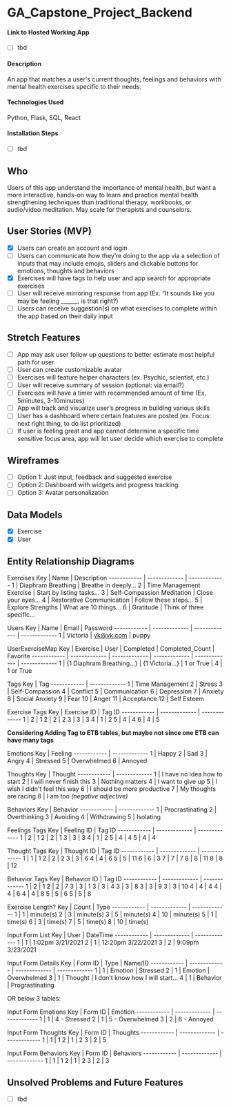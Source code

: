 # GA_Capstone_Project_Backend

#### Link to Hosted Working App
 - [ ] tbd 

#### Description 
An app that matches a user's current thoughts, feelings and behaviors with mental health exercises specific to their needs.

#### Technologies Used
Python, Flask, SQL, React 

#### Installation Steps
 - [ ] tbd

## Who
Users of this app understand the importance of mental health, but want a more interactive, hands-on way to learn and practice mental health strengthening techniques than traditional therapy, workbooks, or audio/video meditation. May scale for therapists and counselors.

## User Stories (MVP)
 - [x] Users can create an account and login
 - [ ] Users can communicate how they’re doing to the app via a selection of inputs that may include emojis, sliders and clickable buttons for emotions, thoughts and behaviors
 - [x] Exercises will have tags to help user and app search for appropriate exercises
 - [ ] User will receive mirroring response from app (Ex. “It sounds like you may be feeling ______, is that right?)
 - [ ] Users can receive suggestion(s) on what exercises to complete within the app based on their daily input

## Stretch Features
 - [ ] App may ask user follow up questions to better estimate most helpful path for user
 - [ ] User can create customizable avatar
 - [ ] Exercises will feature helper characters (ex. Psychic, scientist, etc.)
 - [ ] User will receive summary of session (optional: via email?)
 - [ ] Exercises will have a timer with recommended amount of time (Ex. 5minutes, 3-10minutes)
 - [ ] App will track and visualize user’s progress in building various skills
 - [ ] User has a dashboard where certain features are posted (ex. Focus: next right thing, to do list prioritized)
 - [ ] If user is feeling great and app cannot determine a specific time sensitive focus area, app will let user decide which exercise to complete

## Wireframes
 - [ ] Option 1: Just input, feedback and suggested exercise
 - [ ] Option 2: Dashboard with widgets and progress tracking
 - [ ] Option 3: Avatar personalization

## Data Models
 - [x] Exercise
 - [x] User

## Entity Relationship Diagrams
Exercises
Key | Name | Description
------------ | -------------  | -------------
1 | Diaphram Breathing | Breathe in deeply...
2 | Time Management Exercise | Start by listing tasks...
3 | Self-Compassion Meditation | Close your eyes...
4 | Restorative Communication | Follow these steps...
5 | Explore Strengths | What are 10 things...
6 | Gratitude | Think of three specific...

Users
Key | Name | Email | Password
------------ | -------------  | -------------  | -------------
1 | Victoria | vk@vk.com | puppy

UserExerciseMap
Key | Exercise | User | Completed | Completed_Count | Favorite
------------ | -------------  | ------------- | ------------- | ------------- | -------------
1 | {1 Diaphram Breathing...} | {1 Victoria...} | 1 or True | 4 | 1 or True


Tags
Key | Tag
------------ | -------------
1 | Time Management
2 | Stress
3 | Self-Compassion
4 | Conflict
5 | Communication
6 | Depression
7 | Anxiety
8 | Social Anxiety
9 | Fear
10 | Anger
11 | Acceptance
12 | Self Esteem

Exercise Tags
Key | Exercise ID | Tag ID
------------ | ------------- | -------------
1 | 2 | 1
2 | 2 | 2
3 | 3 | 3
4 | 1 | 2
5 | 4 | 4
6 | 4 | 5

**Considering Adding Tag to ETB tables, but maybe not since one ETB can have many tags**

Emotions
Key | Feeling
------------ | -------------
1 | Happy
2 | Sad
3 | Angry
4 | Stressed 
5 | Overwhelmed
6 | Annoyed

Thoughts
Key | Thought
------------ | -------------
1 | I have no idea how to start
2 | I will never finish this
3 | Nothing matters
4 | I want to give up 
5 | I wish I didn't feel this way
6 | I should be more productive
7 | My thoughts are racing
8 | I am too _(negative adjective)_

Behaviors
Key | Behavior
------------ | -------------
1 | Procrastinating
2 | Overthinking
3 | Avoiding
4 | Withdrawing
5 | Isolating

Feelings Tags
Key | Feeling ID | Tag ID
------------ | ------------- | -------------
1 | 2 | 1
2 | 2 | 1
3 | 3 | 3
4 | 1 | 2
5 | 4 | 4
5 | 4 | 4

Thought Tags
Key | Thought ID | Tag ID
------------ | ------------- | -------------
1 | 1 | 1
2 | 2 | 2
3 | 3 | 6
4 | 4 | 6
5 | 5 | 11
6 | 6 | 3
7 | 7 | 7
8 | 8 | 11
8 | 8 | 12

Behavior Tags
Key | Behavior ID | Tag ID
------------ | ------------- | -------------
1 | 2 | 1
2 | 2 | 7
3 | 3 | 1
3 | 3 | 4
3 | 3 | 8
3 | 3 | 9
3 | 3 | 10
4 | 4 | 4
4 | 4 | 6
4 | 4 | 8
5 | 5 | 6
5 | 5 | 8

Exercise Length?
Key | Count | Type
------------ | ------------- | -------------
1 | 1 | minute(s)
2 | 3 | minute(s)
3 | 5 | minute(s)
4 | 10 | minute(s)
5 | 1 | time(s)
6 | 3 | time(s)
7 | 5 | time(s)
8 | 10 | time(s)

Input Form List
Key | User | DateTime
------------ | ------------- | -------------
1 | 1 | 1:02pm 3/21/2021
2 | 1 | 12:20pm 3/22/2021
3 | 2 | 9:09pm 3/23/2021

Input Form Details
Key | Form ID | Type | Name/ID
------------ | ------------- | -------------  | -------------
1 | 1 | Emotion | Stressed
2 | 1 | Emotion | Overwhelmed
3 | 1 | Thought | I don't know how I will start...
4 | 1 | Behavior | Prograstinating

OR below 3 tables:

Input Form Emotions
Key | Form ID | Emotion
------------ | ------------- | -------------
1 | 1 | 4 - Stressed
2 | 1 | 5 - Overwhelmed
3 | 2 | 6 - Annoyed

Input Form Thoughts
Key | Form ID | Thoughts
------------ | ------------- | -------------
1 | 1 | 1
2 | 1 | 2
3 | 2 | 5

Input Form Behaviors
Key | Form ID | Behaviors
------------ | ------------- | -------------
1 | 1 | 1
2 | 1 | 2
3 | 2 | 3

## Unsolved Problems and Future Features
 - [ ] tbd
